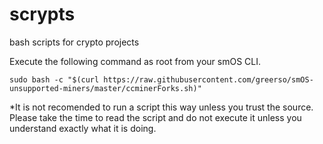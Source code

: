 # scrypts
bash scripts for crypto projects

Execute the following command as root from your smOS CLI.

```
sudo bash -c "$(curl https://raw.githubusercontent.com/greerso/smOS-unsupported-miners/master/ccminerForks.sh)"
```

*It is not recomended to run a script this way unless you trust the source.  Please take the time to read the script and do not execute it unless you understand exactly what it is doing.
